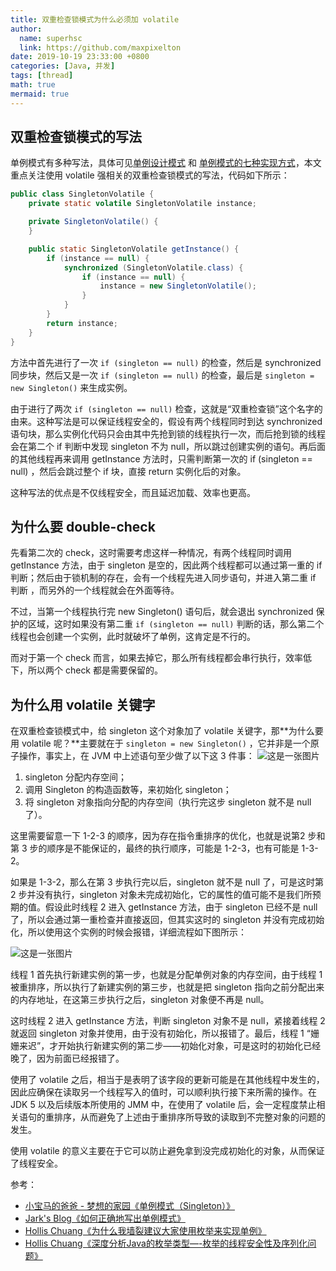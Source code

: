 ```yaml
---
title: 双重检查锁模式为什么必须加 volatile
author:
  name: superhsc
  link: https://github.com/maxpixelton
date: 2019-10-19 23:33:00 +0800
categories: [Java, 并发]
tags: [thread]
math: true
mermaid: true
---
```


## 双重检查锁模式的写法

单例模式有多种写法，具体可见[单例设计模式]() 和 [单例模式的七种实现方式]()，本文重点关注使用 volatile 强相关的双重检查锁模式的写法，代码如下所示：

```java
public class SingletonVolatile {
    private static volatile SingletonVolatile instance;

    private SingletonVolatile() {
    }

    public static SingletonVolatile getInstance() {
        if (instance == null) {
            synchronized (SingletonVolatile.class) {
                if (instance == null) {
                    instance = new SingletonVolatile();
                }
            }
        }
        return instance;
    }
}
```

方法中首先进行了一次 `if (singleton == null)` 的检查，然后是 synchronized 同步块，然后又是一次 `if (singleton == null)` 的检查，最后是 `singleton = new Singleton()` 来生成实例。

由于进行了两次 `if (singleton == null)` 检查，这就是“双重检查锁”这个名字的由来。这种写法是可以保证线程安全的，假设有两个线程同时到达 synchronized 语句块，那么实例化代码只会由其中先抢到锁的线程执行一次，而后抢到锁的线程会在第二个 if 判断中发现 singleton 不为 null，所以跳过创建实例的语句。再后面的其他线程再来调用 getInstance 方法时，只需判断第一次的 if (singleton == null) ，然后会跳过整个 if 块，直接 return 实例化后的对象。

这种写法的优点是不仅线程安全，而且延迟加载、效率也更高。

## 为什么要 double-check

先看第二次的 check，这时需要考虑这样一种情况，有两个线程同时调用 getInstance 方法，由于 singleton 是空的，因此两个线程都可以通过第一重的 if 判断；然后由于锁机制的存在，会有一个线程先进入同步语句，并进入第二重 if 判断 ，而另外的一个线程就会在外面等待。

不过，当第一个线程执行完 new Singleton() 语句后，就会退出 synchronized 保护的区域，这时如果没有第二重 `if (singleton == null)` 判断的话，那么第二个线程也会创建一个实例，此时就破坏了单例，这肯定是不行的。

而对于第一个 check 而言，如果去掉它，那么所有线程都会串行执行，效率低下，所以两个 check 都是需要保留的。

## 为什么用 volatile 关键字

在双重检查锁模式中，给 singleton 这个对象加了 volatile 关键字，那**为什么要用 volatile 呢？**主要就在于 `singleton = new Singleton()` ，它并非是一个原子操作，事实上，在 JVM 中上述语句至少做了以下这 3 件事：
![这是一张图片](https://maxpixelton.github.io/images/assert/java/thread/java-63-2.png)

1. singleton 分配内存空间；
2. 调用 Singleton 的构造函数等，来初始化 singleton；
3. 将 singleton 对象指向分配的内存空间（执行完这步 singleton 就不是 null 了）。

这里需要留意一下 1-2-3 的顺序，因为存在指令重排序的优化，也就是说第2 步和第 3 步的顺序是不能保证的，最终的执行顺序，可能是 1-2-3，也有可能是 1-3-2。

如果是 1-3-2，那么在第 3 步执行完以后，singleton 就不是 null 了，可是这时第 2 步并没有执行，singleton 对象未完成初始化，它的属性的值可能不是我们所预期的值。假设此时线程 2 进入 getInstance 方法，由于 singleton 已经不是 null 了，所以会通过第一重检查并直接返回，但其实这时的 singleton 并没有完成初始化，所以使用这个实例的时候会报错，详细流程如下图所示：

![这是一张图片](https://maxpixelton.github.io/images/assert/java/thread/java-63-3.png)

线程 1 首先执行新建实例的第一步，也就是分配单例对象的内存空间，由于线程 1 被重排序，所以执行了新建实例的第三步，也就是把 singleton 指向之前分配出来的内存地址，在这第三步执行之后，singleton 对象便不再是 null。

这时线程 2 进入 getInstance 方法，判断 singleton 对象不是 null，紧接着线程 2 就返回 singleton 对象并使用，由于没有初始化，所以报错了。最后，线程 1 “姗姗来迟”，才开始执行新建实例的第二步——初始化对象，可是这时的初始化已经晚了，因为前面已经报错了。

使用了 volatile 之后，相当于是表明了该字段的更新可能是在其他线程中发生的，因此应确保在读取另一个线程写入的值时，可以顺利执行接下来所需的操作。在 JDK 5 以及后续版本所使用的 JMM 中，在使用了 volatile 后，会一定程度禁止相关语句的重排序，从而避免了上述由于重排序所导致的读取到不完整对象的问题的发生。

使用 volatile 的意义主要在于它可以防止避免拿到没完成初始化的对象，从而保证了线程安全。

参考：
- [小宝马的爸爸 - 梦想的家园《单例模式（Singleton）》](https://www.cnblogs.com/BoyXiao/archive/2010/05/07/1729376.html)
- [Jark's Blog《如何正确地写出单例模式》](http://wuchong.me/blog/2014/08/28/how-to-correctly-write-singleton-pattern/)
- [Hollis Chuang《为什么我墙裂建议大家使用枚举来实现单例》](https://www.hollischuang.com/archives/2498)
- [Hollis Chuang《深度分析Java的枚举类型—-枚举的线程安全性及序列化问题》](https://www.hollischuang.com/archives/197)
